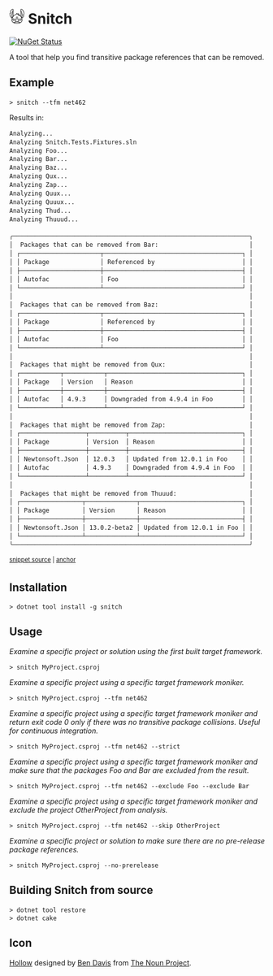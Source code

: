 # <img src="/src/icon.png" height="30px"> Snitch

[![NuGet Status](https://img.shields.io/nuget/v/Snitch.svg)](https://www.nuget.org/packages/Snitch/)

A tool that help you find transitive package references that can be removed.

## Example

```
> snitch --tfm net462
```

Results in:

<!-- snippet: Solution.Default.verified.txt -->
<a id='snippet-Solution.Default.verified.txt'></a>
```txt
Analyzing...
Analyzing Snitch.Tests.Fixtures.sln
Analyzing Foo...
Analyzing Bar...
Analyzing Baz...
Analyzing Qux...
Analyzing Zap...
Analyzing Quux...
Analyzing Quuux...
Analyzing Thud...
Analyzing Thuuud...

╭─────────────────────────────────────────────────────────────────╮
│  Packages that can be removed from Bar:                         │
│ ┌──────────────────────┬──────────────────────────────────────┐ │
│ │ Package              │ Referenced by                        │ │
│ ├──────────────────────┼──────────────────────────────────────┤ │
│ │ Autofac              │ Foo                                  │ │
│ └──────────────────────┴──────────────────────────────────────┘ │
│                                                                 │
│  Packages that can be removed from Baz:                         │
│ ┌──────────────────────┬──────────────────────────────────────┐ │
│ │ Package              │ Referenced by                        │ │
│ ├──────────────────────┼──────────────────────────────────────┤ │
│ │ Autofac              │ Foo                                  │ │
│ └──────────────────────┴──────────────────────────────────────┘ │
│                                                                 │
│  Packages that might be removed from Qux:                       │
│ ┌───────────┬───────────┬─────────────────────────────────────┐ │
│ │ Package   │ Version   │ Reason                              │ │
│ ├───────────┼───────────┼─────────────────────────────────────┤ │
│ │ Autofac   │ 4.9.3     │ Downgraded from 4.9.4 in Foo        │ │
│ └───────────┴───────────┴─────────────────────────────────────┘ │
│                                                                 │
│  Packages that might be removed from Zap:                       │
│ ┌──────────────────┬──────────┬───────────────────────────────┐ │
│ │ Package          │ Version  │ Reason                        │ │
│ ├──────────────────┼──────────┼───────────────────────────────┤ │
│ │ Newtonsoft.Json  │ 12.0.3   │ Updated from 12.0.1 in Foo    │ │
│ │ Autofac          │ 4.9.3    │ Downgraded from 4.9.4 in Foo  │ │
│ └──────────────────┴──────────┴───────────────────────────────┘ │
│                                                                 │
│  Packages that might be removed from Thuuud:                    │
│ ┌─────────────────┬──────────────┬────────────────────────────┐ │
│ │ Package         │ Version      │ Reason                     │ │
│ ├─────────────────┼──────────────┼────────────────────────────┤ │
│ │ Newtonsoft.Json │ 13.0.2-beta2 │ Updated from 12.0.1 in Foo │ │
│ └─────────────────┴──────────────┴────────────────────────────┘ │
╰─────────────────────────────────────────────────────────────────╯
```
<sup><a href='/src/Snitch.Tests/Expectations/Solution.Default.verified.txt#L1-L49' title='Snippet source file'>snippet source</a> | <a href='#snippet-Solution.Default.verified.txt' title='Start of snippet'>anchor</a></sup>
<!-- endSnippet -->

## Installation

```
> dotnet tool install -g snitch
```

## Usage

_Examine a specific project or solution using the first built 
target framework._

```
> snitch MyProject.csproj
```

_Examine a specific project using a specific
target framework moniker._

```
> snitch MyProject.csproj --tfm net462
```

_Examine a specific project using a specific target framework moniker
and return exit code 0 only if there was no transitive package collisions.
Useful for continuous integration._

```
> snitch MyProject.csproj --tfm net462 --strict
```

_Examine a specific project using a specific target framework moniker
and make sure that the packages Foo and Bar are excluded from the result._

```
> snitch MyProject.csproj --tfm net462 --exclude Foo --exclude Bar
```

_Examine a specific project using a specific target framework moniker
and exclude the project OtherProject from analysis._

```
> snitch MyProject.csproj --tfm net462 --skip OtherProject
```

_Examine a specific project or solution to make sure there are no pre-release package references._

```
> snitch MyProject.csproj --no-prerelease
```

## Building Snitch from source

```
> dotnet tool restore
> dotnet cake
```

## Icon

[Hollow](https://thenounproject.com/term/stitch/1571973/) designed by [Ben Davis](https://thenounproject.com/smashicons/) from [The Noun Project](https://thenounproject.com).
